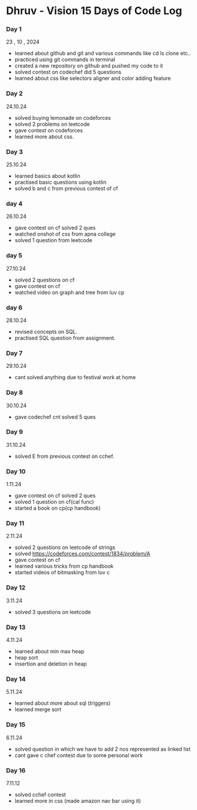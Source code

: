 # Dhruv - Vision 15 Days of Code Log

### Day 1

23 , 10 , 2024

- learned about github and git and various commands like cd ls clone etc..
- practiced using git commands in terminal
- created a new repository on github and pushed my code to it
- solved contest on codechef did 5 questions
- learned about css like selectors aligner and color adding feature

### Day 2
24.10.24
- solved buying lemonade on codeforces 
- solved 2 problems on leetcode
- gave contest on codeforces
- learned more about css.

 ### Day 3
 25.10.24
 - learned basics about kotlin
 - practised basic questions using kotlin
 - solved b and c from previous contest of cf

 ### day 4
 26.10.24
  - gave contest on cf solved 2 ques
 - watched onshot of css from apna college
 - solved 1 question from leetcode
  
  ### day 5
 27.10.24
  - solved 2 questions on cf
  - gave contest on cf
  - watched video on graph and tree from luv cp

  ### day 6
  28.10.24
  - revised concepts on SQL.
  - practised SQL question from assignment.

  ### Day 7
   29.10.24
   - cant solved anything due to festival work at home
  ### Day 8
   30.10.24
   - gave codechef cnt solved 5 ques
     
  ### Day 9
  31.10.24
  - solved E from previous contest on cchef.
    
  ### Day 10
  1.11.24
  - gave contest on cf solved 2 ques
  - solved 1 question on cf(cal func)
  - started a book on cp(cp handbook)
    
  ### Day 11
  2.11.24
  - solved 2 questions on leetcode of strings
  - solved https://codeforces.com/contest/1834/problem/A
  - gave contest on cf
  - learned various tricks from cp handbook
  - started videos of bitmasking from luv c

  ### Day 12
  3.11.24
  - solved 3 questions on leetcode
  ### Day 13
  4.11.24
  - learned about min max heap
  - heap sort
  - insertion and deletion in heap
  ### Day 14
  5.11.24
  - learned about more about sql (triggers)
  - learned merge sort
  ### Day 15
  6.11.24
  - solved question in which we have to add 2 nos represented as linked list
  - cant gave c chef contest due to some personal work 
  ### Day 16
  7.11.12
  - solved cchef contest
  - learned more in css (made amazon nav bar using it)

  
